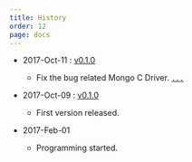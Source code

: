 ```yaml
---
title: History
order: 12
page: docs
---
```


- 2017-Oct-11 : [v0.1.0](https://github.com/acetcom/nextepc/archive/v0.1.0.tar.gz)
    - Fix the bug related Mongo C Driver. [`...`](https://github.com/acetcom/nextepc/commit/4245502ae287df9c457621b3f4cccb519c4d4878)


- 2017-Oct-09 : [v0.1.0](https://github.com/acetcom/nextepc/archive/v0.1.0.tar.gz)
    - First version released.


- 2017-Feb-01
    - Programming started.
